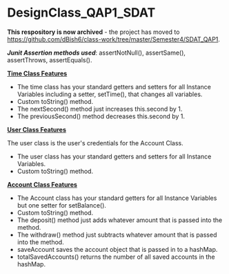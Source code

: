 # DesignClass_QAP1_SDAT
__This respository is now archived__ - the project has moved to https://github.com/dBish6/class-work/tree/master/Semester4/SDAT_QAP1.

***Junit Assertion methods used***: assertNotNull(), assertSame(), assertThrows, assertEquals().

<u>**Time Class Features**</u>
* The time class has your standard getters and setters for all Instance Variables including a setter, setTime(), that changes all variables.
* Custom toString() method.
* The nextSecond() method just increases this.second by 1.
* The previousSecond() method decreases this.second by 1.

<u>**User Class Features**</u>  

The user class is the user's credentials for the Account Class.
* The user class has your standard getters and setters for all Instance Variables.
* Custom toString() method.

<u>**Account Class Features**</u>
* The Account class has your standard getters for all Instance Variables but one setter for setBalance().
* Custom toString() method.
* The deposit() method just adds whatever amount that is passed into the method.
* The withdraw() method just subtracts whatever amount that is passed into the method.
* saveAccount saves the account object that is passed in to a hashMap.
* totalSavedAccounts() returns the number of all saved accounts in the hashMap.




